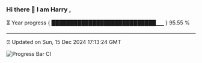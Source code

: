 ### Hi there 👋 I am Harry , 

⏳ Year progress { ████████████████████████████▁▁ } 95.55 %

---

⏰ Updated on Sun, 15 Dec 2024 17:13:24 GMT

![Progress Bar CI](https://github.com/duykhang68/duykhang68/workflows/Progress%20Bar%20CI/badge.svg)
